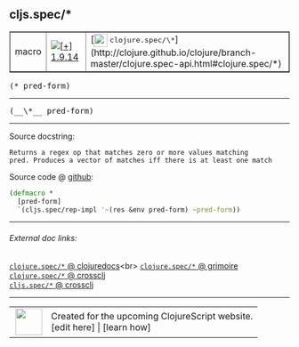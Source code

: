 ## cljs.spec/\*



 <table border="1">
<tr>
<td>macro</td>
<td><a href="https://github.com/cljsinfo/cljs-api-docs/tree/1.9.14"><img valign="middle" alt="[+] 1.9.14" title="Added in 1.9.14" src="https://img.shields.io/badge/+-1.9.14-lightgrey.svg"></a> </td>
<td>
[<img height="24px" valign="middle" src="http://i.imgur.com/1GjPKvB.png"> <samp>clojure.spec/\*</samp>](http://clojure.github.io/clojure/branch-master/clojure.spec-api.html#clojure.spec/*)
</td>
</tr>
</table>

<samp>(\* pred-form)</samp><br>

---

 <samp>
(__\*__ pred-form)<br>
</samp>

---





Source docstring:

```
Returns a regex op that matches zero or more values matching
pred. Produces a vector of matches iff there is at least one match
```


Source code @ [github]():

```clj
(defmacro *
  [pred-form]
  `(cljs.spec/rep-impl '~(res &env pred-form) ~pred-form))
```

<!--
Repo - tag - source tree - lines:

 <pre>

</pre>

-->

---



###### External doc links:

[`clojure.spec/*` @ clojuredocs](http://clojuredocs.org/clojure.spec/*)<br>
[`clojure.spec/*` @ grimoire](http://conj.io/store/v1/org.clojure/clojure/1.7.0-beta3/clj/clojure.spec/*/)<br>
[`clojure.spec/*` @ crossclj](http://crossclj.info/fun/clojure.spec/*.html)<br>
[`cljs.spec/*` @ crossclj](http://crossclj.info/fun/cljs.spec/*.html)<br>

---

 <table>
<tr><td>
<img valign="middle" align="right" width="48px" src="http://i.imgur.com/Hi20huC.png">
</td><td>
Created for the upcoming ClojureScript website.<br>
[edit here] | [learn how]
</td></tr></table>

[edit here]:https://github.com/cljsinfo/cljs-api-docs/blob/master/cljsdoc/cljs.spec/STAR.cljsdoc
[learn how]:https://github.com/cljsinfo/cljs-api-docs/wiki/cljsdoc-files

<!--

This information was too distracting to show to readers, but I'll leave it
commented here since it is helpful to:

- pretty-print the data used to generate this document
- and show how to retrieve that data



The API data for this symbol:

```clj
{:ns "cljs.spec",
 :name "*",
 :signature ["[pred-form]"],
 :name-encode "STAR",
 :history [["+" "1.9.14"]],
 :type "macro",
 :clj-equiv {:full-name "clojure.spec/*",
             :url "http://clojure.github.io/clojure/branch-master/clojure.spec-api.html#clojure.spec/*"},
 :full-name-encode "cljs.spec/STAR",
 :source {:code "(defmacro *\n  [pred-form]\n  `(cljs.spec/rep-impl '~(res &env pred-form) ~pred-form))",
          :title "Source code",
          :repo "clojurescript",
          :tag "r1.9.14",
          :filename "src/main/cljs/cljs/spec.cljc",
          :lines [177 181],
          :url "https://github.com/clojure/clojurescript/blob/r1.9.14/src/main/cljs/cljs/spec.cljc#L177-L181"},
 :usage ["(* pred-form)"],
 :full-name "cljs.spec/*",
 :docstring "Returns a regex op that matches zero or more values matching\npred. Produces a vector of matches iff there is at least one match",
 :cljsdoc-url "https://github.com/cljsinfo/cljs-api-docs/blob/master/cljsdoc/cljs.spec/STAR.cljsdoc"}

```

Retrieve the API data for this symbol:

```clj
;; from Clojure REPL
(require '[clojure.edn :as edn])
(-> (slurp "https://raw.githubusercontent.com/cljsinfo/cljs-api-docs/catalog/cljs-api.edn")
    (edn/read-string)
    (get-in [:symbols "cljs.spec/*"]))
```

-->
